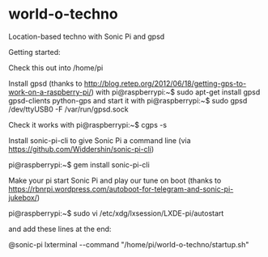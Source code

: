 # world-o-techno
Location-based techno with Sonic Pi and gpsd

Getting started:

Check this out into /home/pi

Install gpsd (thanks to http://blog.retep.org/2012/06/18/getting-gps-to-work-on-a-raspberry-pi/) with
pi@raspberrypi:~$ sudo apt-get install gpsd gpsd-clients python-gps
and start it with
pi@raspberrypi:~$ sudo gpsd /dev/ttyUSB0 -F /var/run/gpsd.sock

Check it works with
pi@raspberrypi:~$ cgps -s

Install sonic-pi-cli to give Sonic Pi a command line (via https://github.com/Widdershin/sonic-pi-cli)

pi@raspberrypi:~$ gem install sonic-pi-cli

Make your pi start Sonic Pi and play our tune on boot (thanks to
https://rbnrpi.wordpress.com/autoboot-for-telegram-and-sonic-pi-jukebox/)

pi@raspberrypi:~$ sudo vi /etc/xdg/lxsession/LXDE-pi/autostart

and add these lines at the end:

@sonic-pi
lxterminal --command "/home/pi/world-o-techno/startup.sh"

